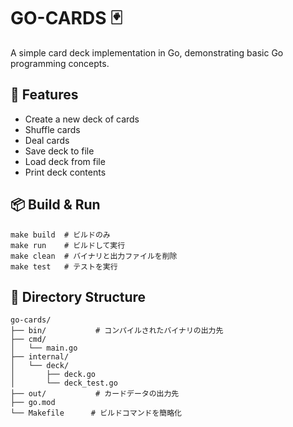 # GO-CARDS 🃏

A simple card deck implementation in Go, demonstrating basic Go programming concepts.

## 🎯 Features

- Create a new deck of cards
- Shuffle cards
- Deal cards
- Save deck to file
- Load deck from file
- Print deck contents

## 📦 Build & Run

```
make build  # ビルドのみ
make run    # ビルドして実行
make clean  # バイナリと出力ファイルを削除
make test   # テストを実行
```

## 🚀 Directory Structure

```
go-cards/
├── bin/           # コンパイルされたバイナリの出力先
├── cmd/
│   └── main.go
├── internal/
│   └── deck/
│       ├── deck.go
│       └── deck_test.go
├── out/           # カードデータの出力先
├── go.mod
└── Makefile      # ビルドコマンドを簡略化
```
